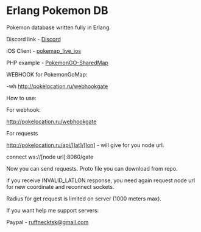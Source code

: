 # Erlang Pokemon DB

Pokemon database written fully in Erlang.

Discord link - [Discord](https://discord.gg/MSKWa)

iOS Client - [pokemap_live_ios](https://github.com/ruffnecktsk/pokemap_live_ios)

PHP example - [PokemonGO-SharedMap](https://github.com/SchwarzwaldFalke/PokemonGO-SharedMap)

WEBHOOK for PokemonGoMap:

-wh http://pokelocation.ru/webhookgate

How to use:

For webhook:

http://pokelocation.ru/webhookgate

For requests

http://pokelocation.ru/api/[lat]/[lon] - will give for you node url.

connect ws://[node url]:8080/gate

Now you can send requests. Proto file you can download from repo.

if you receive INVALID_LATLON response, you need again request node url for new coordinate and reconnect sockets.

Radius for get request is limited on server (1000 meters max).

If you want help me support servers:

Paypal - ruffnecktsk@gmail.com
